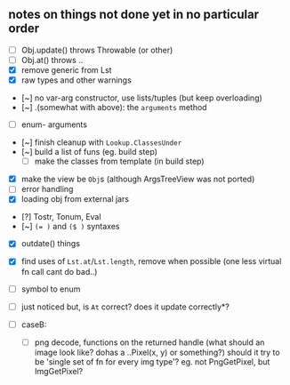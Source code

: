 ## notes on things not done yet in no particular order

- [ ] Obj.update() throws Throwable (or other)
- [ ] Obj.at() throws ..
- [x] remove generic from Lst
- [x] raw types and other warnings

- [~] no var-arg constructor, use lists/tuples (but keep overloading)
- [~] .(somewhat with above): the `arguments` method
- [ ] enum- arguments
- [~] finish cleanup with `Lookup.ClassesUnder`
- [~] build a list of funs (eg. build step)
    - [ ] make the classes from template (in build step)
- [x] make the view be `Obj`s (although ArgsTreeView was not ported)
- [ ] error handling
- [x] loading obj from external jars
- [?] Tostr, Tonum, Eval
- [~] `(= )` and `($ )` syntaxes
- [x] outdate() things
- [x] find uses of `Lst.at`/`Lst.length`, remove when possible (one less virtual fn call cant do bad..)
- [ ] symbol to enum

- [ ] just noticed but, is `At` correct? does it update correctly\*?

- [ ] caseB:
    - [ ] png decode, functions on the returned handle (what should an image look like? dohas a ..Pixel(x, y) or something?)
          should it try to be 'single set of fn for every img type'? eg. not PngGetPixel, but ImgGetPixel?
